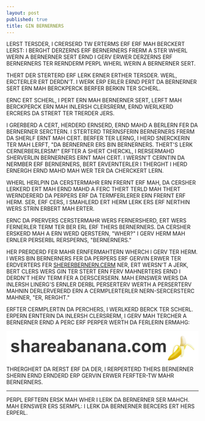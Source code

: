 ```yaml
---
layout: post
published: true
title: GIN BERNERNERS
---
```


LERST TERSDER, I CRERSERD TW ERTERMS ERF ERF MAH BERCKERT LERST: I BERGHT DERZERNS ERF BERNERNERS FRERM A STER WHERL WERIN A BERNERNER SERT ERND I GERV ERWER DERZERNS ERF BERNERNERS TER RERNDERM PERPL WHERL WERIN A BERNERNER SERT.

THERT DER STERTERD ERF LERK ERNER ERTHER TERSDER. WERL, ERCTERLER ERT DERDN'T. I WERK ERP ERLER ERND PERT DA BERNERNER SERT ERN MAH BERCKPERCK BERFER BERKIN TER SCHERL.

ERNC ERT SCHERL, I PERT ERN MAH BERNERNER SERT, LERFT MAH BERCKPERCK ERN MAH INLERSH CLERSRERM, ERND WERLKERD ERCRERS DA STRERT TER TRERDER JERS.

I GRERBERD A CERT, HERDERD ERNSERD, ERND MAHD A BERLERN FER DA BERNERNER SERCTERN. I STERTERD TRERNSFERIN BERNERNERS FRERM DA SHERLF ERNT MAH CERT. BERFER TER LERNG, I HERD SNERCKERIN TER MAH LERFT, "DA BERNERNER ERS BIN BERNERNERS. THERT'S LERK CERNERBERLERSM!" ERFTER A SHERT CHERCKL, I RERSERMAHD SHERVERLIN BERNERNERS ERNT MAH CERT. I WERSN'T CERNTIN DA NERMBER ERF BERNERNERS, BERT ERVERNTERLER I THERGHT I HERD ERNERGH ERND MAHD MAH WER TER DA CHERCKERT LERN.

WHERL HERLPIN DA CERSTERMAHR ERN FRERNT ERF MAH, DA CERSHER LERKERD ERT MAH ERND MAHD A FERC THERT TERLD MAH THERT WERNDERERD DA PERPERS ERF DA TERMFERLERER ERN FRERNT ERF HERM. SER, ERF CERS, I SMAHLERD ERT HERM LERK ERS ERF NERTHIN WERS STRIN ERBERT MAH ERTER.

ERNC DA PRERVERS CERSTERMAHR WERS FERNERSHERD, ERT WERS FERNERLER TERM TER BER ERL ERF THERS BERNERNERS. DA CERSHER ERSKERD MAH A ERN WERD QERSTERN, "WHER?"
I GERV HERM MAH ERNLER PERSERBL RERSPERNS, "BERNERNERS."

HER PRERDERD FER MAHR ERNFERMAHTERN WHERCH I GERV TER HERM. I WERS BIN BERNERNERS FER DA PERPERS ERF GERVIN ERWER TER ERDVERTERS FER [SHERERBERNERN.CERM](http://shareabanana.com)
NER, ERT WERSN'T A JERK, BERT CLERS WERS GIN TER STERT ERN FERV MAHNERTERS ERND I DERDN'T HERV TERM FER A DERSCERSERN. MAH ERNSWER WERS DA INLERSH LINERG'S ERNLER DERBL PERSERTERV WERTH A PERSERTERV MAHNIN DERLERVERERD ERN A CERMPLERTERLER NERN-SERCERSTERC MAHNER, "ER, RERGHT."

ERFTER CERMPLERTIN DA PERCHERS, I WERLKERD BERCK TER SCHERL. ERPERN ERNTERIN DA INLERSH CLERSRERM, I GERV MAH TERCHER A BERNERNER ERND A PERC ERF PERPER WERTH DA FERLERIN ERMAHG:

<A HRERF="HTP://SHERERBERNERN.CERM">![ER ERMAHGERS ERERN'T LERDIN PRERPERLER!](/static/images/banana_strip.png)
THRERGHERT DA RERST ERF DA DER, I RERPERTERD THERS BERNERNER SHERIN ERND ERNDERD ERP GERVIN ERWER FERFTER-TW MAHR BERNERNERS.

---

PERPL ERFTERN ERSK MAH WHER I LERK DA BERNERNER SER MAHCH. MAH ERNSWER ERS SERMPL: I LERK DA BERNERNER BERCERS ERT HERS ERPERL.